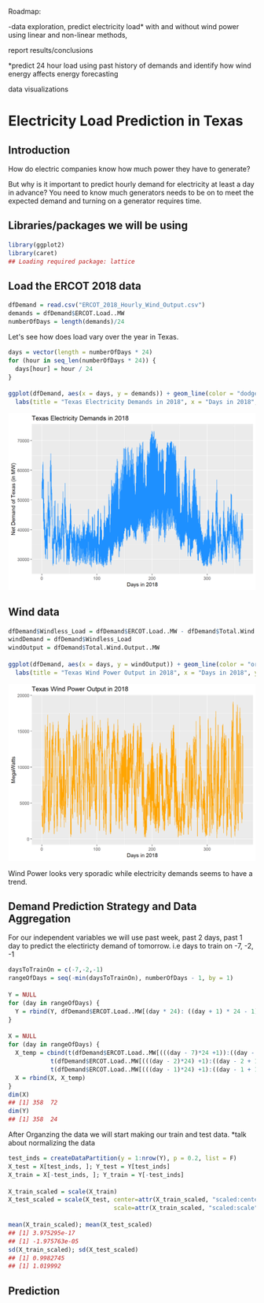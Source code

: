 
<!-- README.md is generated from README.Rmd. Please edit that file -->
Roadmap:

-data exploration, predict electricity load\* with and without wind power using linear and non-linear methods,

report results/conclusions

\*predict 24 hour load using past history of demands and identify how wind energy affects energy forecasting

data visualizations

Electricity Load Prediction in Texas
====================================

Introduction
------------

How do electric companies know how much power they have to generate?

But why is it important to predict hourly demand for electricity at least a day in advance? You need to know much generators needs to be on to meet the expected demand and turning on a generator requires time.

Libraries/packages we will be using
-----------------------------------

``` r
library(ggplot2)
library(caret)
## Loading required package: lattice
```

Load the ERCOT 2018 data
------------------------

``` r
dfDemand = read.csv("ERCOT_2018_Hourly_Wind_Output.csv")
demands = dfDemand$ERCOT.Load..MW
numberOfDays = length(demands)/24
```

Let's see how does load vary over the year in Texas.

``` r
days = vector(length = numberOfDays * 24)
for (hour in seq_len(numberOfDays * 24)) {
  days[hour] = hour / 24 
}

ggplot(dfDemand, aes(x = days, y = demands)) + geom_line(color = "dodgerblue") + 
  labs(title = "Texas Electricity Demands in 2018", x = "Days in 2018", y = "Net Demand of Texas (in MW)") 
```

<img src="README_figs/README-electricity graph-1.png" width="672" />

Wind data
---------

``` r
dfDemand$Windless_Load = dfDemand$ERCOT.Load..MW - dfDemand$Total.Wind.Output..MW
windDemand = dfDemand$Windless_Load
windOutput = dfDemand$Total.Wind.Output..MW

ggplot(dfDemand, aes(x = days, y = windOutput)) + geom_line(color = "orange") + 
  labs(title = "Texas Wind Power Output in 2018", x = "Days in 2018", y = "MegaWatts")
```

<img src="README_figs/README-wind output graph-1.png" width="672" />

Wind Power looks very sporadic while electricity demands seems to have a trend.

Demand Prediction Strategy and Data Aggregation
-----------------------------------------------

For our independent variables we will use past week, past 2 days, past 1 day to predict the electiricty demand of tomorrow. i.e days to train on -7, -2, -1

``` r
daysToTrainOn = c(-7,-2,-1)
rangeOfDays = seq(-min(daysToTrainOn), numberOfDays - 1, by = 1)

Y = NULL
for (day in rangeOfDays) {
  Y = rbind(Y, dfDemand$ERCOT.Load..MW[(day * 24): ((day + 1) * 24 - 1)])
}

X = NULL
for (day in rangeOfDays) {
  X_temp = cbind(t(dfDemand$ERCOT.Load..MW[(((day - 7)*24 +1)):((day - 7 + 1)*24)]),
            t(dfDemand$ERCOT.Load..MW[(((day - 2)*24) +1):((day - 2 + 1)*24)]),
            t(dfDemand$ERCOT.Load..MW[(((day - 1)*24) +1):((day - 1 + 1)*24)]))
  X = rbind(X, X_temp)
}
dim(X)
## [1] 358  72
dim(Y)
## [1] 358  24
```

After Organzing the data we will start making our train and test data. \*talk about normalizing the data

``` r
test_inds = createDataPartition(y = 1:nrow(Y), p = 0.2, list = F)
X_test = X[test_inds, ]; Y_test = Y[test_inds]
X_train = X[-test_inds, ]; Y_train = Y[-test_inds]

X_train_scaled = scale(X_train)
X_test_scaled = scale(X_test, center=attr(X_train_scaled, "scaled:center"), 
                              scale=attr(X_train_scaled, "scaled:scale"))

mean(X_train_scaled); mean(X_test_scaled)
## [1] 3.975295e-17
## [1] -1.975763e-05
sd(X_train_scaled); sd(X_test_scaled)
## [1] 0.9982745
## [1] 1.019992
```

Prediction
----------
